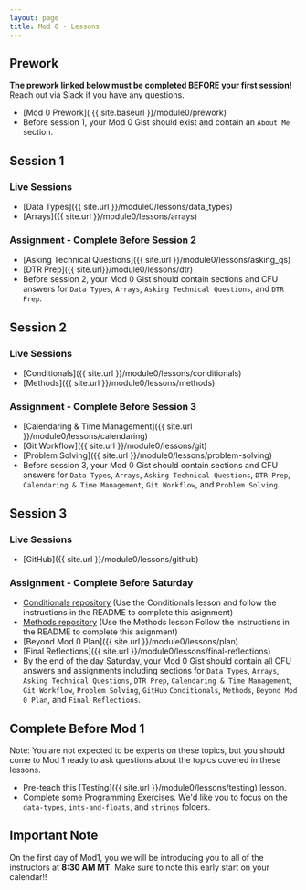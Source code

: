```yaml
---
layout: page
title: Mod 0 - Lessons
---
```


## Prework
**The prework linked below must be completed BEFORE your first session!** Reach out via Slack if you have any questions.

* [Mod 0 Prework]( {{ site.baseurl }}/module0/prework)
* Before session 1, your Mod 0 Gist should exist and contain an `About Me` section.

## Session 1
### Live Sessions
* [Data Types]({{ site.url }}/module0/lessons/data_types)
* [Arrays]({{ site.url }}/module0/lessons/arrays)

### Assignment - Complete Before Session 2
* [Asking Technical Questions]({{ site.url }}/module0/lessons/asking_qs) 
* [DTR Prep]({{ site.url}}/module0/lessons/dtr)
* Before session 2, your Mod 0 Gist should contain sections and CFU answers for `Data Types`, `Arrays`, `Asking Technical Questions`, and `DTR Prep`.

## Session 2
### Live Sessions
* [Conditionals]({{ site.url }}/module0/lessons/conditionals)
* [Methods]({{ site.url }}/module0/lessons/methods)

### Assignment - Complete Before Session 3

* [Calendaring & Time Management]({{ site.url }}/module0/lessons/calendaring)
* [Git Workflow]({{ site.url }}/module0/lessons/git)
* [Problem Solving]({{ site.url }}/module0/lessons/problem-solving)
* Before session 3, your Mod 0 Gist should contain sections and CFU answers for `Data Types`, `Arrays`, `Asking Technical Questions`, `DTR Prep`, `Calendaring & Time Management`, `Git Workflow`, and `Problem Solving`.

## Session 3
### Live Sessions
* [GitHub]({{ site.url }}/module0/lessons/github)

### Assignment - Complete Before Saturday
* [Conditionals repository](https://github.com/turingschool/m0_be_conditionals) (Use the Conditionals lesson and follow the instructions in the README to complete this asignment)
* [Methods repository](https://github.com/turingschool/methods_cfu_am0) (Use the Methods lesson Follow the instructions in the README to complete this asignment)
* [Beyond Mod 0 Plan]({{ site.url }}/module0/lessons/plan)
* [Final Reflections]({{ site.url }}/module0/lessons/final-reflections)
* By the end of the day Saturday, your Mod 0 Gist should contain all CFU answers and assignments including sections for `Data Types`, `Arrays`, `Asking Technical Questions`, `DTR Prep`, `Calendaring & Time Management`, `Git Workflow`, `Problem Solving`, `GitHub` `Conditionals`, `Methods`, `Beyond Mod 0 Plan`, and `Final Reflections`.


## Complete Before Mod 1
Note: You are not expected to be experts on these topics, but you should come to Mod 1 ready to ask questions about the topics covered in these lessons.
* Pre-teach this [Testing]({{ site.url }}/module0/lessons/testing) lesson.
* Complete some [Programming Exercises](https://github.com/turingschool-examples/se-mod1-exercises). We'd like you to focus on the `data-types`, `ints-and-floats`, and `strings` folders.

## Important Note
On the first day of Mod1, you we will be introducing you to all of the instructors at **8:30 AM MT**.  Make sure to note this early start on your calendar!!

<br>
<br>
<br>
<br>
<br>
<br>
